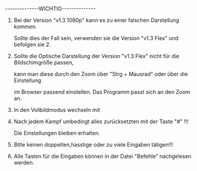 --------------WICHTIG--------------

1. Bei der Version "v1.3 1080p" kann es zu einer falschen Darstellung kommen.

   Sollte dies der Fall sein, verwenden sie die Version "v1.3 Flex" und befolgen sie 2.

2. Sollte die Optische Darstellung der Version "v1.3 Flex" nicht für die Bildschimgröße passen,

   kann man diese durch den Zoom über "Strg + Mausrad" oder über die Einstellung

   im Browser passend einstellen. Das Programm passt sich an den Zoom an.
   
3. In den Vollbildmodus wechseln mit

4. Nach jedem Kampf umbedingt alles zurücksetzten mit der Taste "#" !!!

   Die Einstellungen bleiben erhalten.

5. Bitte keinen doppelten,hasstige oder zu viele Eingaben tätigen!!!


6. Alle Tasten für die Eingaben können in der Datei "Befehle" nachgelesen werden.
